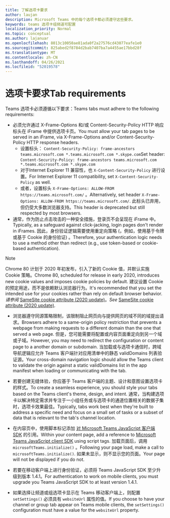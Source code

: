 ```yaml
---
title: 了解选项卡要求
author: laujan
description: Microsoft Teams 中的每个选项卡都必须遵守这些要求。
keywords: teams 选项卡组频道可配置
localization_priority: Normal
ms.topic: conceptual
ms.author: lajanuar
ms.openlocfilehash: 8013c10050ae81ada0f2a27576cd43077eafe1e0
ms.sourcegitcommit: 825abed2f8784d2bab7407ba7a4455ae17bbd28f
ms.translationtype: MT
ms.contentlocale: zh-CN
ms.lasthandoff: 04/26/2021
ms.locfileid: "52019578"
---
```

# <a name="tab-requirements"></a><span data-ttu-id="38e15-104">选项卡要求</span><span class="sxs-lookup"><span data-stu-id="38e15-104">Tab requirements</span></span>

<span data-ttu-id="38e15-105">Teams 选项卡必须遵循以下要求：</span><span class="sxs-lookup"><span data-stu-id="38e15-105">Teams tabs must adhere to the following requirements:</span></span>

* <span data-ttu-id="38e15-106">必须允许通过 X-Frame-Options 和/或 Content-Security-Policy HTTP 响应标头在 iFrame 中提供选项卡页。</span><span class="sxs-lookup"><span data-stu-id="38e15-106">You must allow your tab pages to be served in an iFrame, via X-Frame-Options and/or Content-Security-Policy HTTP response headers.</span></span>
  * <span data-ttu-id="38e15-107">设置标头： `Content-Security-Policy: frame-ancestors teams.microsoft.com *.teams.microsoft.com *.skype.com`</span><span class="sxs-lookup"><span data-stu-id="38e15-107">Set header: `Content-Security-Policy: frame-ancestors teams.microsoft.com *.teams.microsoft.com *.skype.com`</span></span>
  * <span data-ttu-id="38e15-108">对于Internet Explorer 11 兼容性，也 `X-Content-Security-Policy` 进行设置。</span><span class="sxs-lookup"><span data-stu-id="38e15-108">For Internet Explorer 11 compatibility, set `X-Content-Security-Policy` as well.</span></span>
  * <span data-ttu-id="38e15-109">或者，设置标头 `X-Frame-Options: ALLOW-FROM https://teams.microsoft.com/` 。</span><span class="sxs-lookup"><span data-stu-id="38e15-109">Alternatively, set header `X-Frame-Options: ALLOW-FROM https://teams.microsoft.com/`.</span></span> <span data-ttu-id="38e15-110">此标头已弃用，但仍受大多数浏览器支持。</span><span class="sxs-lookup"><span data-stu-id="38e15-110">This header is deprecated but still respected by most browsers.</span></span>
* <span data-ttu-id="38e15-111">通常，作为防止点击攻击的一种安全措施，登录页不会呈现在 iFrame 中。</span><span class="sxs-lookup"><span data-stu-id="38e15-111">Typically, as a safeguard against click-jacking, login pages don't render in iFrames.</span></span> <span data-ttu-id="38e15-112">因此，身份验证逻辑需要使用重定向策略 (，例如，使用基于令牌或基于 Cookie 的身份验证) 。</span><span class="sxs-lookup"><span data-stu-id="38e15-112">Therefore, your authentication logic needs to use a method other than redirect (e.g., use token-based or cookie-based authentication).</span></span>

> [!NOTE]
> <span data-ttu-id="38e15-113">Chrome 80 计划于 2020 年初发布，引入了新的 Cookie 值，并默认实施 Cookie 策略。</span><span class="sxs-lookup"><span data-stu-id="38e15-113">Chrome 80, scheduled for release in early 2020, introduces new cookie values and imposes cookie policies by default.</span></span> <span data-ttu-id="38e15-114">建议设置 Cookie 的预定用途，而不是依赖默认浏览器行为。</span><span class="sxs-lookup"><span data-stu-id="38e15-114">It's recommended that you set the intended use for your cookies rather than rely on default browser behavior.</span></span> <span data-ttu-id="38e15-115">*请参阅* [SameSite cookie attribute (2020 update)](../../resources/samesite-cookie-update.md)。</span><span class="sxs-lookup"><span data-stu-id="38e15-115">*See* [SameSite cookie attribute (2020 update)](../../resources/samesite-cookie-update.md).</span></span>

* <span data-ttu-id="38e15-116">浏览器遵守同源策略限制，该限制阻止网页向与提供网页的域不同的域提出请求。</span><span class="sxs-lookup"><span data-stu-id="38e15-116">Browsers adhere to a same-origin policy restriction that prevents a webpage from making requests to a different domain than the one that served a web page.</span></span> <span data-ttu-id="38e15-117">但是，您可能需要将配置或内容页面重定向到另一个域或子域。</span><span class="sxs-lookup"><span data-stu-id="38e15-117">However, you may need to redirect the configuration or content page to a another domain or subdomain.</span></span> <span data-ttu-id="38e15-118">当加载或与选项卡通信时，跨域导航逻辑应允许 Teams 客户端针对应用清单中的静态 validDomains 列表验证源。</span><span class="sxs-lookup"><span data-stu-id="38e15-118">Your cross-domain navigation logic should allow the Teams client to validate the origin against a static validDomains list in the app manifest when loading or communicating with the tab.</span></span>

* <span data-ttu-id="38e15-119">若要创建无缝体验，你应基于 Teams 客户端的主题、设计和意图设置选项卡的样式。</span><span class="sxs-lookup"><span data-stu-id="38e15-119">To create a seamless experience, you should style your tabs based on the Teams client's theme, design, and intent.</span></span> <span data-ttu-id="38e15-120">通常，当构建选项卡以解决特定需求并专注于一小组任务或与选项卡的通道位置相关的数据子集时，选项卡效果最佳。</span><span class="sxs-lookup"><span data-stu-id="38e15-120">Typically, tabs work best when they're built to address a specific need and focus on a small set of tasks or a subset of data that is relevant to the tab's channel location.</span></span>

* <span data-ttu-id="38e15-121">在内容页中，使用脚本标记添加 [对 Microsoft Teams JavaScript 客户端 SDK](/javascript/api/overview/msteams-client) 的引用。</span><span class="sxs-lookup"><span data-stu-id="38e15-121">Within your content page, add a reference to [Microsoft Teams JavaScript client SDK](/javascript/api/overview/msteams-client) using script tags.</span></span> <span data-ttu-id="38e15-122">加载页面后，调用 `microsoftTeams.initialize()` 。</span><span class="sxs-lookup"><span data-stu-id="38e15-122">Following your page load, make a call to `microsoftTeams.initialize()`.</span></span> <span data-ttu-id="38e15-123">如果未显示，则不显示您的页面。</span><span class="sxs-lookup"><span data-stu-id="38e15-123">Your page will not be displayed if you do not.</span></span>

* <span data-ttu-id="38e15-124">若要在移动客户端上进行身份验证，必须将 Teams JavaScript SDK 至少升级到版本 1.4.1。</span><span class="sxs-lookup"><span data-stu-id="38e15-124">For authentication to work on mobile clients, you must upgrade you Teams JavaScript SDK to at least version 1.4.1.</span></span>

* <span data-ttu-id="38e15-125">如果选择让频道或组选项卡显示在 Teams 移动客户端上，则配置 `setSettings()` 必须具有 `websiteUrl` 属性的值。</span><span class="sxs-lookup"><span data-stu-id="38e15-125">If you choose to have your channel or group tab appear on Teams mobile clients, the `setSettings()` configuration must have a value for the `websiteUrl` property.</span></span>
